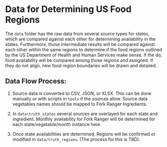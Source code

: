 # Data for Determining US Food Regions

The `data` folder has the raw data from several source types for states, which are compared against each other for determining availability in the states. Furthermore, those intermediate results will be compared against each other within the same regions to determine if the food regions outlined by the US Department of Health and Human Services make sense. If the do, food availability will be compared among those regions and assigned. If they do not align, new food region boundaries will be drawn and detailed.

## Data Flow Process:

1) Source data is converted to CSV, JSON, or XLSX. This can be done manually or with scripts in `tools` if the sources allow. Source data vegetables names should be mapped to Fork Ranger Ingredients.

2) In `data\truth_states` several sources are overlayed for each state and ingredient. Monthly availability for Fork Ranger will be determined for each state/vegetable/month instance here.

3) Once state availabilities are determined, Regions will be confirmed or modified in `data/truth_regions`. (The process for this is TBD).
